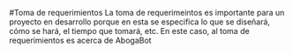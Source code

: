 #Toma de requerimientos
La toma de requerimeintos es importante para un proyecto en desarrollo porque 
en esta se especifica lo que se diseñará, cómo se hará, el tiempo que tomará, etc.
En este caso, al toma de requerimientos es acerca de AbogaBot
